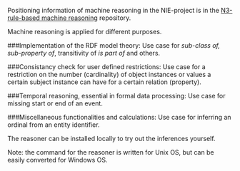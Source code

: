 Positioning information of machine reasoning in the NIE-project is in the [N3-rule-based machine reasoning](https://github.com/nie-ine/N3-rule-based_machine-reasoning) repository.


Machine reasoning is applied for different purposes.

###Implementation of the RDF model theory:
Use case for *sub-class of, sub-property of*, transitivity of *is part of* and others.

###Consistancy check for user defined restrictions:
Use case for a restriction on the number (cardinality) of object instances or values a certain subject instance can have for a certain relation (property).

###Temporal reasoning, essential in formal data processing:
Use case for missing start or end of an event.

###Miscellaneous functionalities and calculations:
Use case for inferring an ordinal from an entity identifier.


The reasoner can be installed locally to try out the inferences yourself.

Note: the command for the reasoner is written for Unix OS, but can be easily converted for Windows OS.
